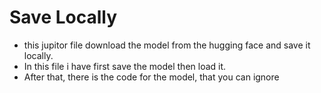 # Save Locally
- this jupitor file download the model from the hugging face and save it locally. 
- In this file i have first save the model then load it.
- After that, there is the code for the model, that you can ignore